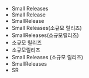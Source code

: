 ﻿- Small Releases
- Small Release
- SmallRelease
- Small Releases(소규모 릴리즈)
- SmallReleases(소규모릴리즈)
- 소규모 릴리즈
- 소규모릴리즈
- Small Releases (소규모 릴리즈)
- SmallReleases
- SR